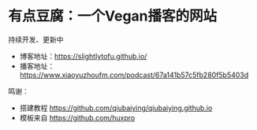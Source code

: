 # 有点豆腐：一个Vegan播客的网站

持续开发、更新中

* 博客地址：https://slightlytofu.github.io/
* 播客地址：https://www.xiaoyuzhoufm.com/podcast/67a141b57c5fb280f5b5403d

鸣谢：

* 搭建教程 https://github.com/qiubaiying/qiubaiying.github.io
* 模板来自 https://github.com/huxpro
